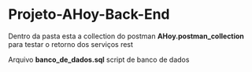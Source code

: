 # Projeto-AHoy-Back-End


Dentro da pasta esta a collection do postman **AHoy.postman_collection** para testar 
o retorno dos serviços rest

Arquivo **banco_de_dados.sql** script de banco de dados 

